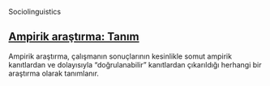 Sociolinguistics

## [**Ampirik araştırma: Tanım**](https://www.questionpro.com/blog/tr/ampirik-arastirma-tanim-yontemler-turler-ve-ornekler/#)

Ampirik araştırma, çalışmanın sonuçlarının kesinlikle somut ampirik kanıtlardan ve dolayısıyla “doğrulanabilir” kanıtlardan çıkarıldığı herhangi bir araştırma olarak tanımlanır.

